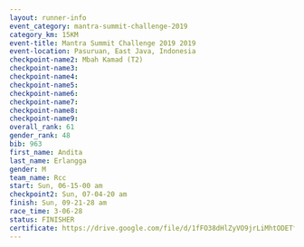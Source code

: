 ```yaml
---
layout: runner-info 
event_category: mantra-summit-challenge-2019 
category_km: 15KM 
event-title: Mantra Summit Challenge 2019 2019 
event-location: Pasuruan, East Java, Indonesia 
checkpoint-name2: Mbah Kamad (T2) 
checkpoint-name3: 
checkpoint-name4: 
checkpoint-name5: 
checkpoint-name6: 
checkpoint-name7: 
checkpoint-name8: 
checkpoint-name9: 
overall_rank: 61
gender_rank: 48
bib: 963
first_name: Andita
last_name: Erlangga
gender: M
team_name: Rcc
start: Sun, 06-15-00 am
checkpoint2: Sun, 07-04-20 am
finish: Sun, 09-21-28 am
race_time: 3-06-28
status: FINISHER
certificate: https://drive.google.com/file/d/1fFO38dHlZyVO9jrLiMhtODETf25QYR9H/view?usp=sharing
---
```

